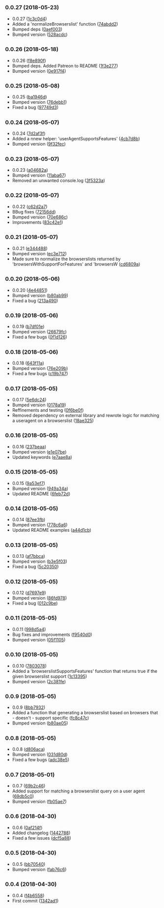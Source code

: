 <a name="0.0.27"></a>
## <small>0.0.27 (2018-05-23)</small>

* 0.0.27 ([1c3c0d4](https://github.com/wessberg/browserslist-generator/commit/1c3c0d4))
* Added a 'normalizeBrowserslist' function ([74abdd2](https://github.com/wessberg/browserslist-generator/commit/74abdd2))
* Bumped deps ([0aef003](https://github.com/wessberg/browserslist-generator/commit/0aef003))
* Bumped version ([528acdc](https://github.com/wessberg/browserslist-generator/commit/528acdc))



<a name="0.0.26"></a>
## <small>0.0.26 (2018-05-18)</small>

* 0.0.26 ([f8e890f](https://github.com/wessberg/browserslist-generator/commit/f8e890f))
* Bumped deps. Added Patreon to README ([1f3e277](https://github.com/wessberg/browserslist-generator/commit/1f3e277))
* Bumped version ([0e917f4](https://github.com/wessberg/browserslist-generator/commit/0e917f4))



<a name="0.0.25"></a>
## <small>0.0.25 (2018-05-08)</small>

* 0.0.25 ([ba1946d](https://github.com/wessberg/browserslist-generator/commit/ba1946d))
* Bumped version ([76debb1](https://github.com/wessberg/browserslist-generator/commit/76debb1))
* Fixed a bug ([97749d3](https://github.com/wessberg/browserslist-generator/commit/97749d3))



<a name="0.0.24"></a>
## <small>0.0.24 (2018-05-07)</small>

* 0.0.24 ([7d2af3f](https://github.com/wessberg/browserslist-generator/commit/7d2af3f))
* Added a nnew helper: 'userAgentSupportsFeatures' ([4cb7d8b](https://github.com/wessberg/browserslist-generator/commit/4cb7d8b))
* Bumped version ([9f32fec](https://github.com/wessberg/browserslist-generator/commit/9f32fec))



<a name="0.0.23"></a>
## <small>0.0.23 (2018-05-07)</small>

* 0.0.23 ([a04682a](https://github.com/wessberg/browserslist-generator/commit/a04682a))
* Bumped version ([11aba67](https://github.com/wessberg/browserslist-generator/commit/11aba67))
* Removed an unwanted console.log ([3f5323a](https://github.com/wessberg/browserslist-generator/commit/3f5323a))



<a name="0.0.22"></a>
## <small>0.0.22 (2018-05-07)</small>

* 0.0.22 ([c62d2a7](https://github.com/wessberg/browserslist-generator/commit/c62d2a7))
* BBug fixes ([72156dd](https://github.com/wessberg/browserslist-generator/commit/72156dd))
* Bumped version ([70e686c](https://github.com/wessberg/browserslist-generator/commit/70e686c))
* Improvements ([83c42e1](https://github.com/wessberg/browserslist-generator/commit/83c42e1))



<a name="0.0.21"></a>
## <small>0.0.21 (2018-05-07)</small>

* 0.0.21 ([e344488](https://github.com/wessberg/browserslist-generator/commit/e344488))
* Bumped version ([ec3e712](https://github.com/wessberg/browserslist-generator/commit/ec3e712))
* Made sure to normalize the browserslists returned by 'browsersWithSupportForFeatures' and 'browsersW ([cd6809a](https://github.com/wessberg/browserslist-generator/commit/cd6809a))



<a name="0.0.20"></a>
## <small>0.0.20 (2018-05-06)</small>

* 0.0.20 ([4e44851](https://github.com/wessberg/browserslist-generator/commit/4e44851))
* Bumped version ([b80ab99](https://github.com/wessberg/browserslist-generator/commit/b80ab99))
* Fixed a bug ([213a490](https://github.com/wessberg/browserslist-generator/commit/213a490))



<a name="0.0.19"></a>
## <small>0.0.19 (2018-05-06)</small>

* 0.0.19 ([b7df01e](https://github.com/wessberg/browserslist-generator/commit/b7df01e))
* Bumped version ([26679fc](https://github.com/wessberg/browserslist-generator/commit/26679fc))
* Fixed a few bugs ([0f1d126](https://github.com/wessberg/browserslist-generator/commit/0f1d126))



<a name="0.0.18"></a>
## <small>0.0.18 (2018-05-06)</small>

* 0.0.18 ([643f11a](https://github.com/wessberg/browserslist-generator/commit/643f11a))
* Bumped version ([76e209b](https://github.com/wessberg/browserslist-generator/commit/76e209b))
* Fixed a few bugs ([c19b747](https://github.com/wessberg/browserslist-generator/commit/c19b747))



<a name="0.0.17"></a>
## <small>0.0.17 (2018-05-05)</small>

* 0.0.17 ([5e6dc24](https://github.com/wessberg/browserslist-generator/commit/5e6dc24))
* Bumped version ([0178a19](https://github.com/wessberg/browserslist-generator/commit/0178a19))
* Reffinements and testing ([0f6be0f](https://github.com/wessberg/browserslist-generator/commit/0f6be0f))
* Removed dependency on external library and rewrote logic for matching a useragent on a browserslist ([18ae325](https://github.com/wessberg/browserslist-generator/commit/18ae325))



<a name="0.0.16"></a>
## <small>0.0.16 (2018-05-05)</small>

* 0.0.16 ([237beaa](https://github.com/wessberg/browserslist-generator/commit/237beaa))
* Bumped version ([e1e07be](https://github.com/wessberg/browserslist-generator/commit/e1e07be))
* Updated keywords ([e7aae8a](https://github.com/wessberg/browserslist-generator/commit/e7aae8a))



<a name="0.0.15"></a>
## <small>0.0.15 (2018-05-05)</small>

* 0.0.15 ([9a53ef7](https://github.com/wessberg/browserslist-generator/commit/9a53ef7))
* Bumped version ([949a34a](https://github.com/wessberg/browserslist-generator/commit/949a34a))
* Updated README ([6feb72d](https://github.com/wessberg/browserslist-generator/commit/6feb72d))



<a name="0.0.14"></a>
## <small>0.0.14 (2018-05-05)</small>

* 0.0.14 ([87ee3fb](https://github.com/wessberg/browserslist-generator/commit/87ee3fb))
* Bumped version ([778c6a6](https://github.com/wessberg/browserslist-generator/commit/778c6a6))
* Updated README examples ([a44d1cb](https://github.com/wessberg/browserslist-generator/commit/a44d1cb))



<a name="0.0.13"></a>
## <small>0.0.13 (2018-05-05)</small>

* 0.0.13 ([af7bbca](https://github.com/wessberg/browserslist-generator/commit/af7bbca))
* Bumped version ([b3e5f03](https://github.com/wessberg/browserslist-generator/commit/b3e5f03))
* Fixed a bug ([5c20350](https://github.com/wessberg/browserslist-generator/commit/5c20350))



<a name="0.0.12"></a>
## <small>0.0.12 (2018-05-05)</small>

* 0.0.12 ([d7697e9](https://github.com/wessberg/browserslist-generator/commit/d7697e9))
* Bumped version ([86fd978](https://github.com/wessberg/browserslist-generator/commit/86fd978))
* Fixed a bug ([012c9be](https://github.com/wessberg/browserslist-generator/commit/012c9be))



<a name="0.0.11"></a>
## <small>0.0.11 (2018-05-05)</small>

* 0.0.11 ([998d5a4](https://github.com/wessberg/browserslist-generator/commit/998d5a4))
* Bug fixes and improvements ([f9540d0](https://github.com/wessberg/browserslist-generator/commit/f9540d0))
* Bumped version ([05f1105](https://github.com/wessberg/browserslist-generator/commit/05f1105))



<a name="0.0.10"></a>
## <small>0.0.10 (2018-05-05)</small>

* 0.0.10 ([7803078](https://github.com/wessberg/browserslist-generator/commit/7803078))
* Added a 'browserslistSupportsFeatures' function that returns true if the given browserslist support  ([1c13395](https://github.com/wessberg/browserslist-generator/commit/1c13395))
* Bumped version ([2c381fe](https://github.com/wessberg/browserslist-generator/commit/2c381fe))



<a name="0.0.9"></a>
## <small>0.0.9 (2018-05-05)</small>

* 0.0.9 ([8bb7932](https://github.com/wessberg/browserslist-generator/commit/8bb7932))
* Added a function that generating a browserslist based on browsers that - doesn't - support specific  ([fc8c47c](https://github.com/wessberg/browserslist-generator/commit/fc8c47c))
* Bumped version ([b80ae05](https://github.com/wessberg/browserslist-generator/commit/b80ae05))



<a name="0.0.8"></a>
## <small>0.0.8 (2018-05-05)</small>

* 0.0.8 ([d806aca](https://github.com/wessberg/browserslist-generator/commit/d806aca))
* Bumped version ([031d80d](https://github.com/wessberg/browserslist-generator/commit/031d80d))
* Fixed a few bugs ([adc38e5](https://github.com/wessberg/browserslist-generator/commit/adc38e5))



<a name="0.0.7"></a>
## <small>0.0.7 (2018-05-01)</small>

* 0.0.7 ([69b2c46](https://github.com/wessberg/browserslist-generator/commit/69b2c46))
* Added support for matching a browserslist query on a user agent ([69db5c0](https://github.com/wessberg/browserslist-generator/commit/69db5c0))
* Bumped version ([fb05ae7](https://github.com/wessberg/browserslist-generator/commit/fb05ae7))



<a name="0.0.6"></a>
## <small>0.0.6 (2018-04-30)</small>

* 0.0.6 ([0af214f](https://github.com/wessberg/browserslist-generator/commit/0af214f))
* Added changelog ([1442788](https://github.com/wessberg/browserslist-generator/commit/1442788))
* Fixed a few issues ([dcf5a88](https://github.com/wessberg/browserslist-generator/commit/dcf5a88))



<a name="0.0.5"></a>
## <small>0.0.5 (2018-04-30)</small>

* 0.0.5 ([bb70540](https://github.com/wessberg/browserslist-generator/commit/bb70540))
* Bumped version ([fab76c6](https://github.com/wessberg/browserslist-generator/commit/fab76c6))



<a name="0.0.4"></a>
## <small>0.0.4 (2018-04-30)</small>

* 0.0.4 ([f4b6558](https://github.com/wessberg/browserslist-generator/commit/f4b6558))
* First commit ([1342ad1](https://github.com/wessberg/browserslist-generator/commit/1342ad1))



